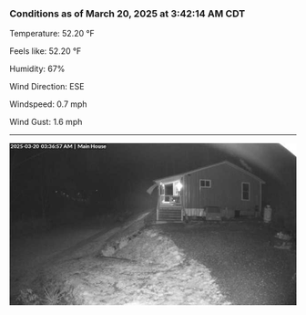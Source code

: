 ### Conditions as of March 20, 2025 at 3:42:14 AM CDT 

Temperature: 52.20 &deg;F

Feels like: 52.20 &deg;F

Humidity: 67%

Wind Direction: ESE

Windspeed: 0.7 mph

Wind Gust: 1.6 mph

---

<img src="./images/latest.jpeg"/>

